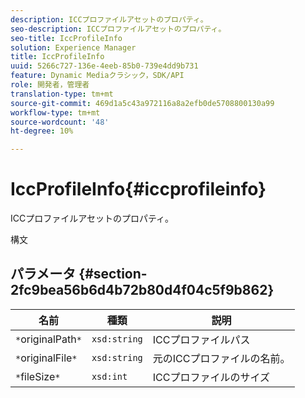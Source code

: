 ```yaml
---
description: ICCプロファイルアセットのプロパティ。
seo-description: ICCプロファイルアセットのプロパティ。
seo-title: IccProfileInfo
solution: Experience Manager
title: IccProfileInfo
uuid: 5266c727-136e-4eeb-85b0-739e4dd9b731
feature: Dynamic Mediaクラシック，SDK/API
role: 開発者，管理者
translation-type: tm+mt
source-git-commit: 469d1a5c43a972116a8a2efb0de5708800130a99
workflow-type: tm+mt
source-wordcount: '48'
ht-degree: 10%

---
```



# IccProfileInfo{#iccprofileinfo}

ICCプロファイルアセットのプロパティ。

構文

## パラメータ {#section-2fc9bea56b6d4b72b80d4f04c5f9b862}

| 名前 | 種類 | 説明 |
|---|---|---|
| `*`originalPath`*` | `xsd:string` | ICCプロファイルパス |
| `*`originalFile`*` | `xsd:string` | 元のICCプロファイルの名前。 |
| `*`fileSize`*` | `xsd:int` | ICCプロファイルのサイズ |

